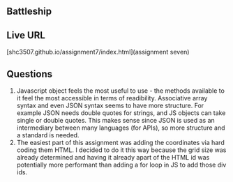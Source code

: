 ## Battleship

## Live URL
[shc3507.github.io/assignment7/index.html](assignment seven)

## Questions

1. Javascript object feels the most useful to use - the methods available to it feel the most accessible in terms of readibility. Associative array syntax and even JSON syntax seems to have more structure. For example JSON needs double quotes for strings, and JS objects can take single or double quotes. This makes sense since JSON is used as an intermediary between many languages (for APIs), so more structure and a standard is needed.
2. The easiest part of this assignment was adding the coordinates via hard coding them HTML. I decided to do it this way because the grid size was already determined and having it already apart of the HTML id was potentially more performant than adding a for loop in JS to add those div ids. 

